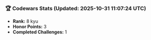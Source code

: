 ### 🏆 Codewars Stats (Updated: 2025-10-31 11:07:24 UTC)

- **Rank:** 8 kyu
- **Honor Points:** 3
- **Completed Challenges:** 1
